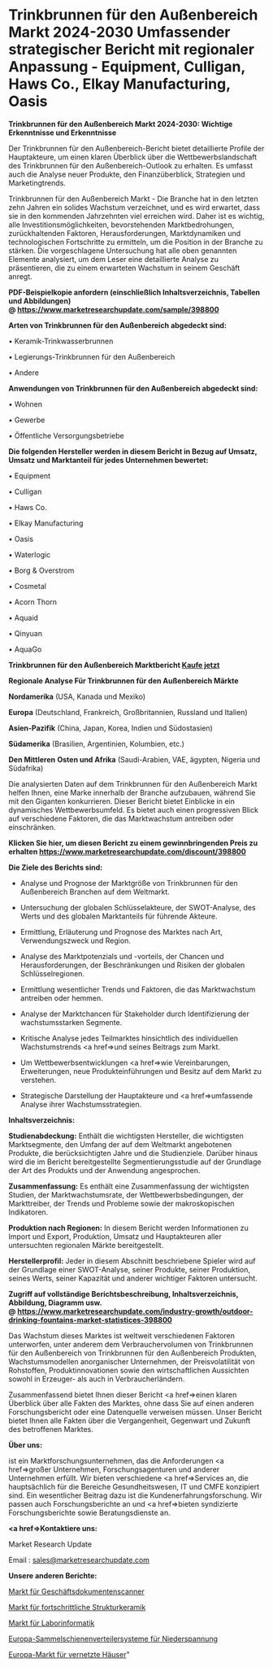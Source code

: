 # Trinkbrunnen für den Außenbereich Markt 2024-2030 Umfassender strategischer Bericht mit regionaler Anpassung - Equipment, Culligan, Haws Co., Elkay Manufacturing, Oasis

<strong>Trinkbrunnen für den Außenbereich Markt 2024-2030: Wichtige Erkenntnisse und Erkenntnisse</strong>

Der Trinkbrunnen für den Außenbereich-Bericht bietet detaillierte Profile der Hauptakteure, um einen klaren Überblick über die Wettbewerbslandschaft des Trinkbrunnen für den Außenbereich-Outlook zu erhalten. Es umfasst auch die Analyse neuer Produkte, den Finanzüberblick, Strategien und Marketingtrends.

Trinkbrunnen für den Außenbereich Markt - Die Branche hat in den letzten zehn Jahren ein solides Wachstum verzeichnet, und es wird erwartet, dass sie in den kommenden Jahrzehnten viel erreichen wird. Daher ist es wichtig, alle Investitionsmöglichkeiten, bevorstehenden Marktbedrohungen, zurückhaltenden Faktoren, Herausforderungen, Marktdynamiken und technologischen Fortschritte zu ermitteln, um die Position in der Branche zu stärken. Die vorgeschlagene Untersuchung hat alle oben genannten Elemente analysiert, um dem Leser eine detaillierte Analyse zu präsentieren, die zu einem erwarteten Wachstum in seinem Geschäft anregt.

<strong><b>PDF-Beispielkopie anfordern (einschließlich Inhaltsverzeichnis, Tabellen und Abbildungen) @ </b></strong><strong><a href=https://www.marketresearchupdate.com/sample/398800><strong>https://www.marketresearchupdate.com/sample/398800</u></a></strong></strong>

<strong>Arten von Trinkbrunnen für den Außenbereich abgedeckt sind:</strong>

• Keramik-Trinkwasserbrunnen

• Legierungs-Trinkbrunnen für den Außenbereich

• Andere

<strong>Anwendungen von Trinkbrunnen für den Außenbereich abgedeckt sind:</strong>

• Wohnen

• Gewerbe

• Öffentliche Versorgungsbetriebe

<strong>Die folgenden Hersteller werden in diesem Bericht in Bezug auf Umsatz, Umsatz und Marktanteil für jedes Unternehmen bewertet:</strong>

• Equipment

• Culligan

• Haws Co.

• Elkay Manufacturing

• Oasis

• Waterlogic

• Borg & Overstrom

• Cosmetal

• Acorn Thorn

• Aquaid

• Qinyuan

• AquaGo

<strong>Trinkbrunnen für den Außenbereich Marktbericht <a href=https://www.marketresearchupdate.com/buynow/398800>Kaufe jetzt</a></strong>

<strong>Regionale Analyse Für Trinkbrunnen für den Außenbereich Märkte</strong>

<strong>Nordamerika</strong> (USA, Kanada und Mexiko)

<strong>Europa</strong> (Deutschland, Frankreich, Großbritannien, Russland und Italien)

<strong>Asien-Pazifik</strong> (China, Japan, Korea, Indien und Südostasien)

<strong>Südamerika</strong> (Brasilien, Argentinien, Kolumbien, etc.)

<strong>Den Mittleren</strong> <strong>Osten und Afrika</strong> (Saudi-Arabien, VAE, ägypten, Nigeria und Südafrika)

Die analysierten Daten auf dem Trinkbrunnen für den Außenbereich Markt helfen Ihnen, eine Marke innerhalb der Branche aufzubauen, während Sie mit den Giganten konkurrieren. Dieser Bericht bietet Einblicke in ein dynamisches Wettbewerbsumfeld. Es bietet auch einen progressiven Blick auf verschiedene Faktoren, die das Marktwachstum antreiben oder einschränken.

<strong>Klicken Sie hier, um diesen Bericht zu einem gewinnbringenden Preis zu erhalten
</strong><strong><a href=https://www.marketresearchupdate.com/discount/398800>https://www.marketresearchupdate.com/discount/398800</b></u></strong></a>

<strong>Die Ziele des Berichts sind:</strong>

- Analyse und Prognose der Marktgröße von Trinkbrunnen für den Außenbereich Branchen auf dem Weltmarkt.

- Untersuchung der globalen Schlüsselakteure, der SWOT-Analyse, des Werts und des globalen Marktanteils für führende Akteure.

- Ermittlung, Erläuterung und Prognose des Marktes nach Art, Verwendungszweck und Region.

- Analyse des Marktpotenzials und -vorteils, der Chancen und Herausforderungen, der Beschränkungen und Risiken der globalen Schlüsselregionen.

- Ermittlung wesentlicher Trends und Faktoren, die das Marktwachstum antreiben oder hemmen.

- Analyse der Marktchancen für Stakeholder durch Identifizierung der wachstumsstarken Segmente.

- Kritische Analyse jedes Teilmarktes hinsichtlich des individuellen Wachstumstrends <a href=>und</a> seines Beitrags zum Markt.

- Um Wettbewerbsentwicklungen <a href=>wie</a> Vereinbarungen, Erweiterungen, neue Produkteinführungen und Besitz auf dem Markt zu verstehen.

- Strategische Darstellung der Hauptakteure und <a href=>umfas</a>sende Analyse ihrer Wachstumsstrategien.

<strong>Inhaltsverzeichnis:</strong>

<strong>Studienabdeckung:</strong> Enthält die wichtigsten Hersteller, die wichtigsten Marktsegmente, den Umfang der auf dem Weltmarkt angebotenen Produkte, die berücksichtigten Jahre und die Studienziele. Darüber hinaus wird die im Bericht bereitgestellte Segmentierungsstudie auf der Grundlage der Art des Produkts und der Anwendung angesprochen.

<strong>Zusammenfassung:</strong> Es enthält eine Zusammenfassung der wichtigsten Studien, der Marktwachstumsrate, der Wettbewerbsbedingungen, der Markttreiber, der Trends und Probleme sowie der makroskopischen Indikatoren.

<strong>Produktion nach Regionen:</strong> In diesem Bericht werden Informationen zu Import und Export, Produktion, Umsatz und Hauptakteuren aller untersuchten regionalen Märkte bereitgestellt.

<strong>Herstellerprofil:</strong> Jeder in diesem Abschnitt beschriebene Spieler wird auf der Grundlage einer SWOT-Analyse, seiner Produkte, seiner Produktion, seines Werts, seiner Kapazität und anderer wichtiger Faktoren untersucht.

<strong><b>Zugriff auf vollständige Berichtsbeschreibung, Inhaltsverzeichnis, Abbildung, Diagramm usw. @ </b></strong><strong><a href=https://www.marketresearchupdate.com/industry-growth/outdoor-drinking-fountains-market-statistices-398800>https://www.marketresearchupdate.com/industry-growth/outdoor-drinking-fountains-market-statistices-398800</a></strong>

Das Wachstum dieses Marktes ist weltweit verschiedenen Faktoren unterworfen, unter anderem dem Verbrauchervolumen von Trinkbrunnen für den Außenbereich von Trinkbrunnen für den Außenbereich Produkten, Wachstumsmodellen anorganischer Unternehmen, der Preisvolatilität von Rohstoffen, Produktinnovationen sowie den wirtschaftlichen Aussichten sowohl in Erzeuger- als auch in Verbraucherländern.

Zusammenfassend bietet Ihnen dieser Bericht <a href=>einen</a> klaren Überblick über alle Fakten des Marktes, ohne dass Sie auf einen anderen Forschungsbericht oder eine Datenquelle verweisen müssen. Unser Bericht bietet Ihnen alle Fakten über die Vergangenheit, Gegenwart und Zukunft des betroffenen Marktes.

<strong>Über uns:</strong>

 ist ein Marktforschungsunternehmen, das die Anforderungen <a href=>großer</a> Unternehmen, Forschungsagenturen und anderer Unternehmen erfüllt. Wir bieten verschiedene <a href=>Services</a> an, die hauptsächlich für die Bereiche Gesundheitswesen, IT und CMFE konzipiert sind. Ein wesentlicher Beitrag dazu ist die Kundenerfahrungsforschung. Wir passen auch Forschungsberichte an und <a href=>bieten</a> syndizierte Forschungsberichte sowie Beratungsdienste an.

<strong><a href=>Kontaktiere uns:</a></strong>

Market Research Update

Email : sales@marketresearchupdate.com

<strong>Unsere anderen Berichte:</strong>

<a href=https://www.linkedin.com/pulse/business-document-scanners-market-has-huge-growth>Markt für Geschäftsdokumentenscanner</a>

<a href=https://www.linkedin.com/pulse/advanced-structural-ceramics-market-future-scope>Markt für fortschrittliche Strukturkeramik</a>

<a href=https://www.linkedin.com/pulse/laboratory-informatics-market-analysis-segment>Markt für Laborinformatik</a>

<a href=https://www.linkedin.com/pulse/europe-low-voltage-rated-busbar-trunking-systems>Europa-Sammelschienenverteilersysteme für Niederspannung</a>

<a href=https://www.linkedin.com/pulse/europe-connected-homes-market-report-covers>Europa-Markt für vernetzte Häuser</a>"
